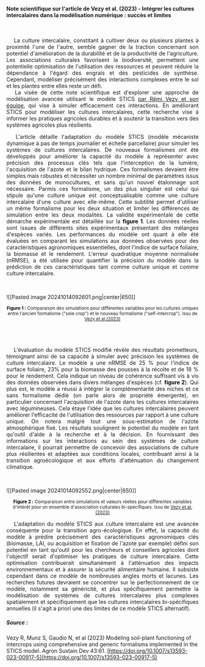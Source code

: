 #### Note scientifique sur l'article de Vezy et al. (2023) - Intégrer les cultures intercalaires dans la modélisation numérique : succès et limites
<br>

<p align="justify">&emsp; La culture intercalaire, constitant à cultiver deux ou plusieurs plantes à proximité l'une de l'autre, semble gagner de la traction concernant son potentiel d'amélioration de la durabilité et de la productivité de l'agriculture. Les associations culturales favorisent la biodiversité, permettent une potentielle optimisation de l'utilisation des ressources et peuvent réduire la dépendance à l'égard des engrais et des pesticides de synthèse. Cependant, modéliser précisément des interactions complexes entre le sol et les plantes entre elles reste un défi. <br>
&emsp; La visée de cette note scientifique est d'explorer une approche de modélisation avancée utilisant le modèle STICS <a href="https://hal.inrae.fr/hal-04189857">par Rémi Vezy et son équipe</a>, qui vise à simuler efficacement ces interactions. En améliorant STICS pour modéliser les cultures intercalaires, cette recherche vise à informer les pratiques agricoles durables et à soutenir la transition vers des systèmes agricoles plus résilients.</p>

<p align="justify">&emsp; L'article détaille l'adaptation du modèle STICS (modèle mécaniste dynamique à pas de temps journalier et échelle parcellaire) pour simuler les systèmes de cultures intercalaires. De nouveaux formalismes ont été développés pour améliorer la capacité du modèle à représenter avec précision des processus clés tels que l'interception de la lumière, l'acquisition de l'azote et le bilan hydrique. Ces formalismes devaient être simples mais robustes et nécessiter un nombre minimal de paramètres issus des données de monocultures, et sans qu'un nouvel étalonnage soit nécessaire.
Parmis ces formalisme, un des plus singulier est celui qui stipule qu'une culture unique est conceptualisable comme une culture intercalaire d'une culture avec elle-même. Cette subtilité permet d'utiliser un même formalisme pour les deux situation et limiter les différences de simulation entre les deux modalités. La validité expérimentale de cette démarche expérimentale est détaillée sur la <b><font color="#000000">figure 1</font></b>.
Les données réelles sont issues de différents sites expérimentaux présentant des mélanges d'espèces variés. Les performances du modèle ont quant à elle été évaluées en comparant les simulations aux données observées pour des caractéristiques agronomiques essentielles, dont l'indice de surface foliaire, la biomasse et le rendement. L'erreur quadratique moyenne normalisée (nRMSE), a été utilisée pour quantifier la précision du modèle dans la prédiction de ces caractéristiques tant comme culture unique et comme culture intercalaire.</p><br>

![[Pasted image 20241014092601.png|center|650]]
<center><sub><b><font color="#000000">Figure 1 :</font></b> Comparaison des simulations pour différentes variables pour les cultures uniques entre l'ancien formalisme ("sole crop") et le nouveau formalisme ("self-intercrop"). Issu de <a href="https://hal.inrae.fr/hal-04189857">Vezy et al.(2023)</a></sub></center><br><br>
<br>
<p align="justify">&emsp; L'évaluation du modèle STICS modifié révèle des résultats prometteurs, témoignant ainsi de sa capacité à simuler avec précision les systèmes de culture intercalaire. Le modèle a une nRMSE de 25 % pour l'indice de surface foliaire, 23% pour la biomasse des pousses à la récolte et de 18 % pour le rendement. Cela indique un niveau de cohérence suffisant vis à vis des données observées dans divers mélanges d'espèces (cf. <b><font color="#000000">figure 2</font></b>). Qui plus est, le modèle a réussi à intégrer la complémentarité des niches et ce sans formalisme dédié (on parle alors de propriété émergente), en particulier concernant l'acquisition de l'azote dans les cultures intercalaires avec légumineuses. Cela étaye l'idée que les cultures intercalaires peuvent améliorer l'efficacité de l'utilisation des ressources par rapport à une culture unique. On notera malgré tout une sous-estimation de l'azote atmosphérique fixé. Les résultats soulignent le potentiel du modèle en tant qu'outil d'aide à la recherche et à la décision. En fournissant des informations sur les interactions au sein des systèmes de culture intercalaire, il pourrait permettre de concevoir des associations de culture plus résilientes et adaptées aux conditions locales, contribuant ainsi à la transition agroécologique et aux efforts d'atténuation du changement climatique.</p><br>

![[Pasted image 20241014092552.png|center|650]]
<center><sub><b><font color="#000000">Figure 2 :</font></b> Comparaison entre simulations et valeurs réelles pour différentes variables d'intérêt pour un ensemble d'association culturales bi-spécifiques. Issu de <a href="https://hal.inrae.fr/hal-04189857">Vezy et al.(2023)</a></sub></center>

<p align="justify">&emsp; L'adaptation du modèle STICS aux culture intercalaire est une avancée conséquente pour la transition agro-écologique. En effet, la capacité du modèle à prédire précisément des caractéristiques agronomiques clés (biomasse, LAI, ou acquisition et fixation de l'azote par exemple) défini son potentiel en tant qu'outil pour les chercheurs et conseillers agricoles dont l'objectif serait d'optimiser les pratiques de culture intercalaire. Cette optimisation contribuerait simultanément à l'atténuation des impacts environnementaux et à assurer la sécurité alimentaire humaine. Il subsiste cependant dans ce modèle de nombreuses angles morts et lacunes. Les recherches futures devraient se concentrer sur le perfectionnement de ce modèle, notamment sa généricité, et plus spécifiquement permettre la modélisation de systèmes de cultures intercalaires plus complexes spatialement et spécifiquement que les cultures intercalaires bi-spécifiques annuelles (il s'agit a priori une des limites de ce modèle STICS alternatif).
</p>

##### Source : 

Vezy R, Munz S, Gaudio N, et al (2023) Modeling soil-plant functioning of intercrops using comprehensive and generic formalisms implemented in the STICS model. Agron Sustain Dev 43:61. [https://doi.org/10.1007/s13593-023-00917-5](https://doi.org/10.1007/s13593-023-00917-5)

